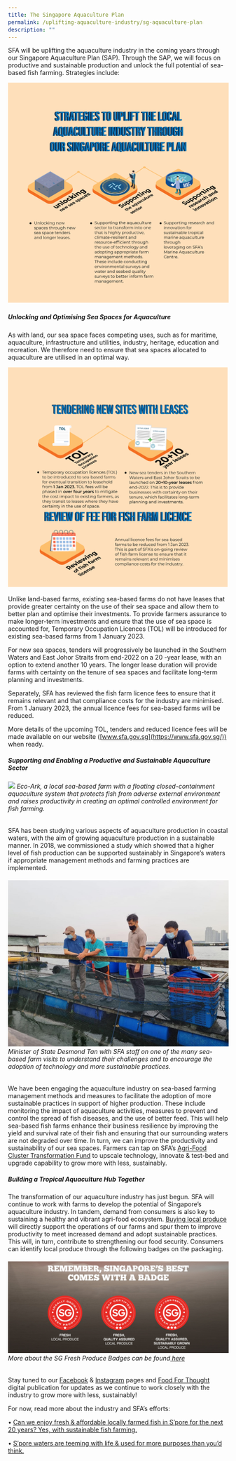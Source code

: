 ```yaml
---
title: The Singapore Aquaculture Plan
permalink: /uplifting-aquaculture-industry/sg-aquaculture-plan
description: ""
---
```

SFA will be uplifting the aquaculture industry in the coming years through our Singapore Aquaculture Plan (SAP).  Through the SAP, we will focus on productive and sustainable production and unlock the full potential of sea-based fish farming. Strategies include:

![](/images/COS2micrositev2-03.png)

##### Unlocking and Optimising Sea Spaces for Aquaculture

As with land, our sea space faces competing uses, such as for maritime, aquaculture, infrastructure and utilities, industry, heritage, education and recreation. We therefore need to ensure that sea spaces allocated to aquaculture are utilised in an optimal way.

![](/images/COS2micrositev2-04.png)

Unlike land-based farms, existing sea-based farms do not have leases that provide greater certainty on the use of their sea space and allow them to better plan and optimise their investments. To provide farmers assurance to make longer-term investments and ensure that the use of sea space is accounted for, Temporary Occupation Licences (TOL) will be introduced for existing sea-based farms from 1 January 2023. 

For new sea spaces, tenders will progressively be launched in the Southern Waters and East Johor Straits from end-2022 on a 20 -year lease, with an option to extend another 10 years. The longer lease duration will provide farms with certainty on the tenure of sea spaces and facilitate long-term planning and investments.

Separately, SFA has reviewed the fish farm licence fees to ensure that it remains relevant and that compliance costs for the industry are minimised. From 1 January 2023, the annual licence fees for sea-based farms will be reduced. 

More details of the upcoming TOL, tenders and reduced licence fees will be made available on our website ([www.sfa.gov.sg](https://www.sfa.gov.sg/)) when ready. 

##### Supporting and Enabling a Productive and Sustainable Aquaculture Sector

###### ![](/images/Eco-Ark.png) Eco-Ark, a local sea-based farm with a floating closed-containment aquaculture system that protects fish from adverse external environment and raises productivity in creating an optimal controlled environment for fish farming. 

SFA has been studying various aspects of aquaculture production in coastal waters, with the aim of growing aquaculture production in a sustainable manner.  In 2018, we commissioned a study which showed that a higher level of fish production can be supported sustainably in Singapore’s waters if appropriate management methods and farming practices are implemented.  

###### ![](/images/MOS%20Fish%20farm.jpg) Minister of State Desmond Tan with SFA staff on one of the many sea-based farm visits to understand their challenges and to encourage the adoption of technology and more sustainable practices.

We have been engaging the aquaculture industry on sea-based farming management methods and measures to facilitate the adoption of more sustainable practices in support of higher production. These include monitoring the impact of aquaculture activities, measures to prevent and control the spread of fish diseases, and the use of better feed. This will help sea-based fish farms enhance their business resilience by improving the yield and survival rate of their fish and ensuring that our surrounding waters are not degraded over time. In turn, we can improve the productivity and sustainability of our sea spaces. Farmers can tap on SFA’s [Agri-Food Cluster Transformation Fund](https://www.sfa.gov.sg/food-farming/funding-schemes/act-fund) to upscale technology, innovate & test-bed and upgrade capability to grow more with less, sustainably.  

##### Building a Tropical Aquaculture Hub Together 

The transformation of our aquaculture industry has just begun. SFA will continue to work with farms to develop the potential of Singapore’s aquaculture industry. In tandem, demand from consumers is also key to sustaining a healthy and vibrant agri-food ecosystem. [Buying local produce ](https://www.ourfoodfuture.gov.sg/get-involved/whatyoucando)will directly support the operations of our farms and spur them to improve productivity to meet increased demand and adopt sustainable practices. This will, in turn, contribute to strengthening our food security. Consumers can identify local produce through the following badges on the packaging. 

###### ![](/images/SFA%206-Sheet%20Group%20KV%20FA.jpg) More about the SG Fresh Produce Badges can be found[ here](https://www.sfa.gov.sg/fromSGtoSG) 

Stay tuned to our [Facebook](https://www.facebook.com/SGFoodAgency) &  [Instagram](https://www.instagram.com/sgfoodagency/) pages and [Food For Thought](https://www.sfa.gov.sg/food-for-thought) digital publication for updates as we continue to work closely with the industry to grow more with less, sustainably! 

For now, read more about the industry and SFA’s efforts: 

•	[Can we enjoy fresh & affordable locally farmed fish in S’pore for the next 20 years?  Yes, with sustainable fish farming. ](https://mothership.sg/2022/02/sustainable-fishing-farms-singapore/)

•	[S’pore waters are teeming with life & used for more purposes than you’d think.](https://mothership.sg/2022/02/singapore-waters-life/)